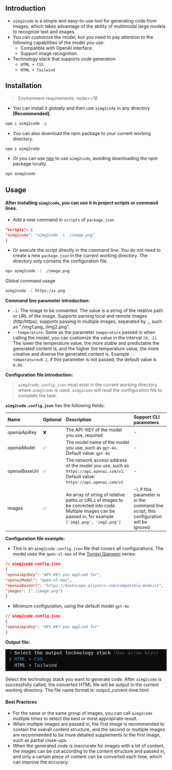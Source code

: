 ## Introduction

- `aimg2code` is a simple and easy-to-use tool for generating code from images, which takes advantage of the ability of multimodal large models to recognize text and images.
- You can customize the model, but you need to pay attention to the following capabilities of the model you use:
  - Compatible with OpenAI interface
  - Support image recognition
- Technology stack that supports code generation
  - `HTML + CSS`
  - `HTML + Tailwind`

## Installation

> Environment requirements: node>=18

- You can install it globally and then use `aimg2code` in any directory **[Recommended]**.
```bash
npm i aimg2code -g
```
- You can also download the npm package to your current working directory.
```bash
npm i aimg2code
```
- Or you can use [npx](https://docs.npmjs.com/cli/v8/commands/npx) to use `aimg2code`, avoiding downloading the npm package locally.
```bash
npx aimg2code
```

## Usage

#### After installing `aimg2code`, you can use it in project scripts or command lines.
- Add a new command in `scripts` of `package.json`
```json
"scripts": {
"aimg2code": "aimg2code -i ./image.png"
}
```
- Or execute the script directly in the command line. You do not need to create a new `package.json` in the current working directory. The directory only contains the configuration file.
```bash
npx aimg2code -i ./image.png
```
Global command usage
```bash
aimg2code -i https:/xx.png
```

**Command line parameter introduction:**
- `-i`: The image to be converted. The value is a string of the relative path or URL of the image. Supports parsing local and remote images (http/https); supports passing in multiple images, separated by `,`, such as "./img1.png,./img2.png".
- `--temperature`: Same as the parameter `temperature` passed in when calling the model, you can customize the value in the interval `[0, 1)`. The lower the temperature value, the more stable and predictable the generated content is, and the higher the temperature value, the more creative and diverse the generated content is. Example `--temperature=0.1`, if this parameter is not passed, the default value is `0.95`.

**Configuration file introduction:**
> *`aimg2code.config.json`* must exist in the current working directory where `aimg2code` is used. `aimg2code` will read the configuration file to complete the task.

**`aimg2code.config.json`** has the following fields:

| Name | Optional | Description | Support CLI parameters |
| :------------ | :------- | :---------------------------------------------------- | :--- |
| openaiApiKey | ❌ | The API-KEY of the model you use, required | - |
| openaiModel | ✅ | The model name of the model you use, such as `gpt-4o`. Default value: `gpt-4o` | - |
| openaiBaseUrl | ✅ | The network access address of the model you use, such as `https://api.openai.com/v1`. Default value: `https://api.openai.com/v1` | - |
| images | ✅ | An array of string of relative paths or URLs of images to be converted into code. Multiple images can be passed in, for example `['img1.png', 'img2.png']` | -i, if this parameter is in the command line script, this configuration will be ignored |

**Configuration file example:**

- This is an `aimg2code.config.json` file that covers all configurations. The model uses the `qwen-vl-max` of the [Tongyi Qianwen](https://help.aliyun.com/zh/dashscope/developer-reference/compatibility-of-openai-with-dashscope?spm=a2c4g.11186623.0.0.5c5e5b789qrYDP) series:
```json
// aimg2code.config.json
{
"openaiApiKey": "API-KEY you applied for",
"openaiModel": "qwen-vl-max",
"openaiBaseUrl": "https://dashscope.aliyuncs.com/compatible-mode/v1",
"images": ["./image.png"]
}
```
- Minimum configuration, using the default model `gpt-4o`
```json
// aimg2code.config.json
{
"openaiApiKey": "API-KEY you applied for"
}
```

**Output file:**

![](./assets/select-stack.png)

Select the technology stack you want to generate code. After `aimg2code` is successfully called, the converted HTML file will be output in the current working directory. The file name format is: output_current-time.html

#### Best Practices
- For the same or the same group of images, you can call `aimg2code` multiple times to select the best or most appropriate result.
- When multiple images are passed in, the first image is recommended to contain the overall content structure, and the second or multiple images are recommended to be more detailed supplements to the first image, such as partial close-ups.
- When the generated code is inaccurate for images with a lot of content, the images can be cut according to the content structure and passed in, and only a certain piece of content can be converted each time, which can improve the accuracy.

